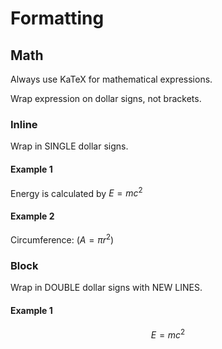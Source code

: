 # Formatting

## Math

Always use KaTeX for mathematical expressions.

Wrap expression on dollar signs, not brackets.

### Inline

Wrap in SINGLE dollar signs.

#### Example 1

Energy is calculated by $E=mc^2$

#### Example 2

Circumference: $( A = \pi r^2 )$

### Block

Wrap in DOUBLE dollar signs with NEW LINES.

#### Example 1

$$E=mc^2$$
